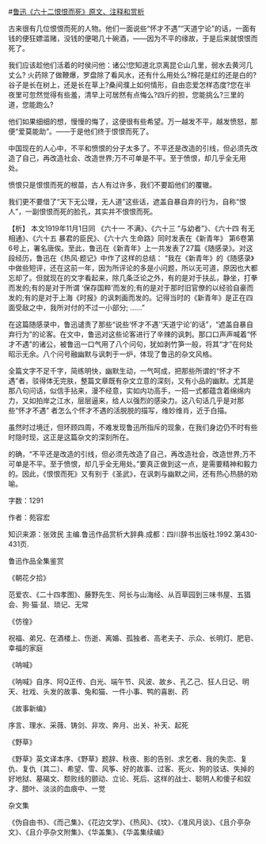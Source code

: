 #[鲁迅《六十二恨恨而死》原文、注释和赏析](https://www.vrrw.net/wx/9525.html)

古来很有几位恨恨而死的人物。他们一面说些“怀才不遇”“天道宁论”的话，一面有钱的便狂嫖滥赌，没钱的便喝几十碗酒，——因为不平的缘故，于是后来就恨恨而死了。

我们应该趁他们活着的时侯问他：诸公!您知道北京离昆仑山几里，弱水去黄河几丈么? 火药除了做鞭爆，罗盘除了看风水，还有什么用处么?棉花是红的还是白的?谷子是长在树上，还是长在草上?桑间濮上如何情形，自由恋爱怎样态度?您在半夜里可忽然觉得有些羞，清早上可居然有点悔么?四斤的担，您能挑么?三里的道，您能跑么?

他们如果细细的想，慢慢的悔了，这便很有些希望。万一越发不平，越发愤怒，那便“爱莫能助”。——于是他们终于恨恨而死了。

中国现在的人心中，不平和愤恨的分子太多了。不平还是改造的引线，但必须先改造了自己，再改造社会、改造世界;万不可单是不平。至于愤恨，却几乎全无用处。

愤恨只是恨恨而死的根苗，古人有过许多，我们不要蹈他们的覆辙。

我们更不要借了“天下无公理，无人道”这些话，遮盖自暴自弃的行为，自称“恨人”，一副恨恨而死的脸孔，其实并不恨恨而死。



【析】 本文1919年11月1日同 《六十一 不满》、《六十三 “与幼者”》、《六十四 有无相通》、《六十五 暴君的臣民》、《六十六 生命路》同时发表在《新青年》 第6卷第6号上，署名唐俟。至此，鲁迅在《新青年》上一共发表了27篇《随感录》。对这段经历，鲁迅在《热风·题记》中作了这样的总结： “我在《新青年》的《随感录》中做些短评，还在这前一年，因为所评论的多是小问题，所以无可道，原因也大都忘却了。但就现在的文字看起来，除几条泛论之外，有的是对于扶乩，静坐，打拳而发的;有的是对于所谓 ‘保存国粹’而发的;有的是对于那时旧官僚的以经验自豪而发的;有的是对于上海《时报》的讽刺画而发的。记得当时的《新青年》是正在四面受敌之中，我所对付的不过一小部分; ……”

在这篇随感录中，鲁迅谴责了那些“说些‘怀才不遇’‘天道宁论’的话”，“遮盖自暴自弃行为”的论客。在文中，鲁迅对这些论客进行了辛辣的讽刺。那口口声声喊着“怀才不遇”的诸公，被鲁迅一口气用了八个问句，犹如剥竹笋一般，将其“才”在何处昭示无余。八个问号融幽默与讽刺于一炉，体现了鲁迅的杂文风格。

全篇文字不足千字，简练明快，幽默生动，一气呵成，把那些所谓的“怀才不遇”者，驳得体无完肤，整篇文章既有杂文立意的深刻，又有小品的幽默。尤其是那八句问话，似信手拈来，漫不经意，实如内功高手，一招一式都蕴含着绵绵内力，又如拍岸之江水，层层逼来，给人以强烈的感染力。这八句话几乎是对那些“怀才不遇” 者怎么个怀才不遇的活脱脱的描写，维妙维肖，近于白描。

虽然时过境迁，但环顾四周，不难发现鲁迅所指斥的现象，在我们身边仍不时有些时隐时现，这正是这篇杂文的深刻所在。

的确，“不平还是改造的引线，但必须先改造了自己，再改造社会，改造世界;万不可单是不平。至于愤恨，却几乎全无用处。”要真正做到这一点，是需要精神和毅力的。因此，《恨恨而死》又有别于《圣武》，在讽刺与幽默之间，还有热心热肠的劝喻。

字数：1291

作者：苑容宏

知识来源：张效民 主编.鲁迅作品赏析大辞典.成都：四川辞书出版社.1992.第430-431页.

鲁迅作品全集鉴赏

《朝花夕拾》

范爱农、《二十四孝图》、藤野先生、阿长与山海经、从百草园到三味书屋、五猖会、狗·猫·鼠、琐记、无常

《仿徨》

祝福、弟兄、在酒楼上、伤逝、离婚、孤独者、高老夫子、示众、长明灯、肥皂、幸福的家庭

《呐喊》

《呐喊》自序、阿Q正传、白光、端午节、风波、故乡、孔乙己、狂人日记、明天、社戏、头发的故事、兔和猫、一件小事、鸭的喜剧、药

《故事新编》

序言、理水、采薇、铸剑、非攻、奔月、出关、补天、起死

《野草》

《野草》英文译本序、《野草》题辞、秋夜、影的告别、求乞者、我的失恋、复仇、复仇〔其二〕、希望、雪、风筝、好的故事、过客、死火、狗的驳诘、失掉的好地狱、墓碣文、颓败线的颤动、立论、死后、这样的战士、聪明人和傻子和奴才、腊叶、淡淡的血痕中、一觉

杂文集

《伪自由书》、《而己集》、《花边文学》、《热风》、《坟》、《准风月谈》、《且介亭杂文》、《且介亭杂文附集》、《华盖集》、《华盖集续编》

